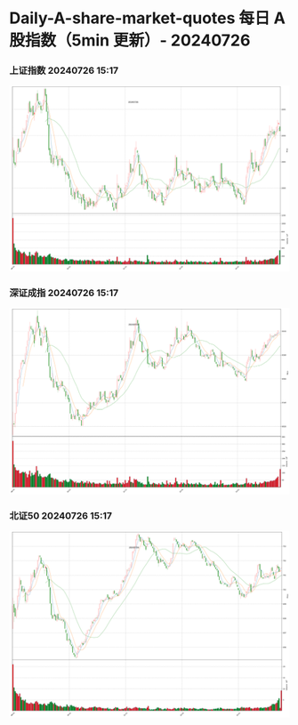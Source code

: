 
# Daily-A-share-market-quotes 每日 A 股指数（5min 更新）- 20240726

### 上证指数 20240726 15:17
![](./fig/2024/7/20240726-sh000001.png)

### 深证成指 20240726 15:17
![](./fig/2024/7/20240726-sz399001.png)

### 北证50 20240726 15:17
![](./fig/2024/7/20240726-bj899050.png)
